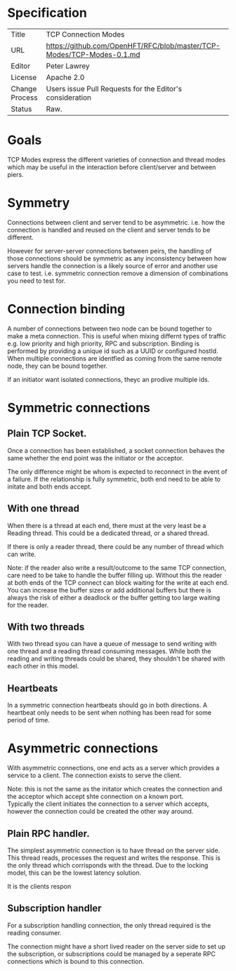 # Specification

|         |                                                                                         |
|:------- | --------------------------------------------------------------------------------------- |
| Title   | TCP Connection Modes                                                      |
| URL  | https://github.com/OpenHFT/RFC/blob/master/TCP-Modes/TCP-Modes-0.1.md |
| Editor  | Peter Lawrey                                                                            |
| License | Apache 2.0                                                                              |
| Change Process | Users issue Pull Requests for the Editor's consideration                         |
| Status  | Raw.                                                                                    |

# Goals
TCP Modes express the different varieties of connection and thread modes which may be useful in the interaction before client/server and between piers.

# Symmetry
Connections between client and server tend to be asymmetric. i.e. how the connection is handled and reused on the client and server tends to be different.

However for server-server connections between peirs, the handling of those connections should be symmetric as any inconsistency
between how servers handle the connection is a likely source of error and another use case to test. i.e. symmetric connection remove a dimension
 of combinations you need to test for.
 
# Connection binding
A number of connections between two node can be bound together to make a meta connection.  This is useful when mixing differnt types of traffic e.g.
low priority and high priority, RPC and subscription. Binding is performed by providing a unique id such as a UUID or configured hostId. When multiple
connections are identfied as coming from the same remote node, they can be bound together.

If an initiator want isolated connections, theyc an prodive multiple ids.
 
# Symmetric connections

## Plain TCP Socket.
Once a connection has been established, a socket connection behaves the same whether the end point was the initiator or the acceptor.

 The only difference might be whom is expected to reconnect in the event of a failure. If the relationship is fully symmetric, both end need to be able to
 initate and both ends accept.

## With one thread
When there is a thread at each end, there must at the very least be a Reading thread.  This could be a dedicated thread, or a shared thread.

 If there is only a reader thread, there could be any number of thread which can write.

 Note: if the reader also write a result/outcome to the same TCP connection, care need to be take to handle the buffer filling up.
 Without this the reader at both ends of the TCP connect can block waiting for the write at each end.  You can increase the buffer sizes
 or add additional buffers but there is always the risk of either a deadlock or the buffer getting too large waiting for the reader.

## With two threads
With two thread syou can have a queue of message to send writing with one thread and a reading thread consuming messages.
  While both the reading and writing threads could be shared, they shouldn't be shared with each other in this model.

## Heartbeats
In a symmetric connection heartbeats should go in both directions.  A heartbeat only needs to be sent when nothing has been read for
  some period of time.

# Asymmetric connections
With asymmetric connections, one end acts as a server which provides a service to a client.  The connection exists to serve the client.

Note: this is not the same as the initator which creates the connection and the acceptor which accept shte connection on a known port.  
Typically the client initiates the connection to a server which accepts, however the connection could be created the other way around.

## Plain RPC handler.
The simplest asymmetric connection is to have thread on the server side. This thread reads, processes the request and writes the response. This is the
  only thread which corrisponds with the thread.  Due to the locking model, this can be the lowest latency solution.
  
It is the clients respon

## Subscription handler
For a subscription handling connection, the only thread required is the reading consumer.  

The connection might have a short lived reader on the server side to set up the subscription, or subscriptions could be managed by a seperate RPC connections
 which is bound to this connection.
